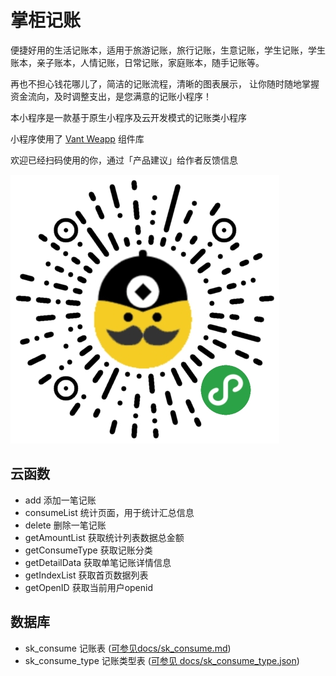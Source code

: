 # 掌柜记账

便捷好用的生活记账本，适用于旅游记账，旅行记账，生意记账，学生记账，学生账本，亲子账本，人情记账，日常记账，家庭账本，随手记账等。

再也不担心钱花哪儿了，简洁的记账流程，清晰的图表展示， 让你随时随地掌握资金流向，及时调整支出，是您满意的记账小程序！

本小程序是一款基于原生小程序及云开发模式的记账类小程序

小程序使用了 [Vant Weapp](https://youzan.github.io/vant-weapp/#/intro) 组件库

欢迎已经扫码使用的你，通过「产品建议」给作者反馈信息

![](gh_af02fb142490_430.jpg)


## 云函数

- add 添加一笔记账
- consumeList 统计页面，用于统计汇总信息
- delete 删除一笔记账
- getAmountList 获取统计列表数据总金额
- getConsumeType 获取记账分类
- getDetailData 获取单笔记账详情信息
- getIndexList 获取首页数据列表
- getOpenID 获取当前用户openid
  
## 数据库
- sk_consume 记账表 ([可参见docs/sk_consume.md](./docs/sk_consume.md))
- sk_consume_type 记账类型表 ([可参见 docs/sk_consume_type.json](./docs/sk_consume_type.json))

